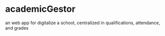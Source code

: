 # academicGestor
an web app for digitalize a school, centralized in qualifications, attendance, and grades
